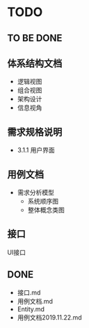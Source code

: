 # TODO

## TO BE DONE

## 体系结构文档

* 逻辑视图
* 组合视图
* 架构设计
* 信息视角

## 需求规格说明

* 3.1.1 用户界面

## 用例文档

* 需求分析模型
  * 系统顺序图
  * 整体概念类图

## 接口

UI接口

## DONE

* 接口.md
* 用例文档.md
* Entity.md
* 用例文档2019.11.22.md
